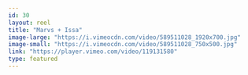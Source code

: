 ```yaml
---
id: 30 
layout: reel
title: "Marvs + Issa"
image-large: "https://i.vimeocdn.com/video/589511028_1920x700.jpg"
image-small: "https://i.vimeocdn.com/video/589511028_750x500.jpg"
link: "https://player.vimeo.com/video/119131580"
type: featured
---
```

